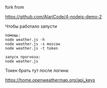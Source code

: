 fork from 

https://github.com/AlariCode/4-nodejs-demo-2

Чтобы работало запусти
```
помощь:
node weather.js -h
node weather.js -s moscow
node weather.js -t token

запуск прогноза:
node weather.js
```

Токен брать тут после логина:

https://home.openweathermap.org/api_keys